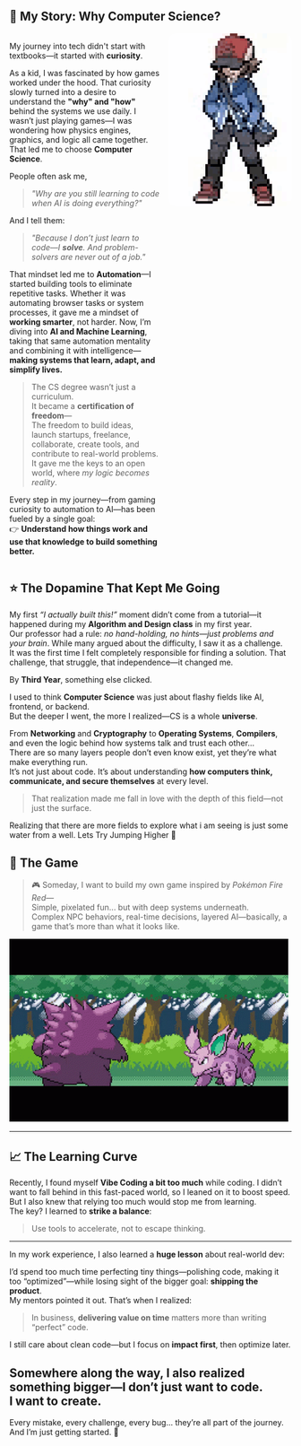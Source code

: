 ## 🧠 My Story: Why Computer Science?

<div style="display: flex; align-items: flex-start; justify-content: space-between; gap: 16px;">
  <div> 

My journey into tech didn't start with textbooks—it started with **curiosity**.

As a kid, I was fascinated by how games worked under the hood. That curiosity slowly turned into a desire to understand the **"why" and "how"** behind the systems we use daily. I wasn’t just playing games—I was wondering how physics engines, graphics, and logic all came together. That led me to choose **Computer Science**.

People often ask me,  
> _"Why are you still learning to code when AI is doing everything?"_  

And I tell them:  
> _"Because I don’t just learn to code—I **solve**. And problem-solvers are never out of a job."_

That mindset led me to **Automation**—I started building tools to eliminate repetitive tasks. Whether it was automating browser tasks or system processes, it gave me a mindset of **working smarter**, not harder. Now, I’m diving into **AI and Machine Learning**, taking that same automation mentality and combining it with intelligence—**making systems that learn, adapt, and simplify lives.**

> The CS degree wasn’t just a curriculum.  
> It became a **certification of freedom**—  
> The freedom to build ideas, launch startups, freelance, collaborate, create tools, and contribute to real-world problems.  
> It gave me the keys to an open world, where *my logic becomes reality*.

Every step in my journey—from gaming curiosity to automation to AI—has been fueled by a single goal:  
👉 **Understand how things work and use that knowledge to build something better.**

  </div>
  <img src="Assets\intro.gif" alt="Ash tipping hat" width="600" style="border-radius: 12px;" />
</div>


## ⭐ The Dopamine That Kept Me Going

My first *“I actually built this!”* moment didn’t come from a tutorial—it happened during my **Algorithm and Design class** in my first year.  
Our professor had a rule: _no hand-holding, no hints—just problems and your brain_. While many argued about the difficulty, I saw it as a challenge.  
It was the first time I felt completely responsible for finding a solution.
That challenge, that struggle, that independence—it changed me.  

By **Third Year**, something else clicked.

I used to think **Computer Science** was just about flashy fields like AI, frontend, or backend.  
But the deeper I went, the more I realized—CS is a whole **universe**.

From **Networking** and **Cryptography** to **Operating Systems**, **Compilers**, and even the logic behind how systems talk and trust each other...  
There are so many layers people don’t even know exist, yet they’re what make everything run.  
It’s not just about code. It’s about understanding **how computers think, communicate, and secure themselves** at every level.  
> That realization made me fall in love with the depth of this field—not just the surface.

Realizing that there are more fields to explore what i am seeing is just some water from a well. 
Lets Try Jumping Higher 🐸


## 🎲 The Game

> 🎮 Someday, I want to build my own game inspired by *Pokémon Fire Red*—  
> Simple, pixelated fun... but with deep systems underneath.  
> Complex NPC behaviors, real-time decisions, layered AI—basically, a game that’s more than what it looks like.

![Pokemon Fire Red](Assets\fight.gif)

---

## 📈 The Learning Curve

Recently, I found myself **Vibe Coding a bit too much** while coding. I didn’t want to fall behind in this fast-paced world, so I leaned on it to boost speed.  
But I also knew that relying too much would stop me from learning.  
The key? I learned to **strike a balance**:  
> Use tools to accelerate, not to escape thinking.

---

In my work experience, I also learned a **huge lesson** about real-world dev:

I’d spend too much time perfecting tiny things—polishing code, making it too “optimized”—while losing sight of the bigger goal: **shipping the product**.  
My mentors pointed it out. That’s when I realized:  
> In business, **delivering value on time** matters more than writing “perfect” code.

I still care about clean code—but I focus on **impact first**, then optimize later.

Somewhere along the way, I also realized something bigger—I don’t just want to code.  
**I want to create.**
---

Every mistake, every challenge, every bug... they’re all part of the journey.  
And I’m just getting started. 🚀